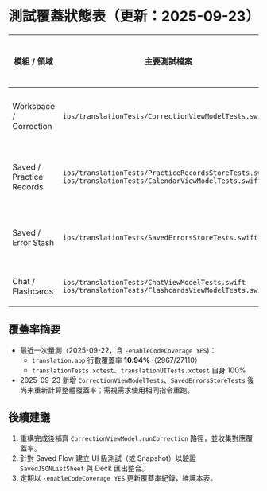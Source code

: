 # 測試覆蓋狀態表（更新：2025-09-23）

| 模組 / 領域 | 主要測試檔案 | 最近驗證指令 | 當前狀態 | 覆蓋重點 | 仍待補強 |
| --- | --- | --- | --- | --- | --- |
| Workspace / Correction | `ios/translationTests/CorrectionViewModelTests.swift` | `xcodebuild -project ios/translation.xcodeproj -scheme translation -destination 'platform=iOS Simulator,name=iPhone 16' test` | 穩定 | 覆蓋初始化還原、reset、題庫切換、提示篩選、`savePracticeRecord()` 等邏輯 | `runCorrection` 非同步流程仍待重構後補測；需搭配假後端驗證通知與錯誤處理 |
| Saved / Practice Records | `ios/translationTests/PracticeRecordsStoreTests.swift`<br>`ios/translationTests/CalendarViewModelTests.swift` | `xcodebuild -project ios/translation.xcodeproj -scheme translation -destination 'platform=iOS Simulator,name=iPhone 16' test -only-testing:translationTests/PracticeRecordsStoreTests` | 穩定 | 練習紀錄 CRUD、統計、分組、reload、錯誤容忍與月曆串接均有檢驗；主執行緒依賴已加註 `@MainActor` | Calendar 轉月時的快取邏輯與 UI 整合仍待補 |
| Saved / Error Stash | `ios/translationTests/SavedErrorsStoreTests.swift` | `xcodebuild -project ios/translation.xcodeproj -scheme translation -destination 'platform=iOS Simulator,name=iPhone 16' test -only-testing:translationTests/SavedErrorsStoreTests` | 新增 | 覆蓋 correction / research 儲存、stash 移動、清除、損壞資料復原等核心行為 | 與 `SavedJSONListSheet` 的互動流程尚未自動化；缺乏 Deck 匯出整合測試 |
| Chat / Flashcards | `ios/translationTests/ChatViewModelTests.swift`<br>`ios/translationTests/FlashcardsViewModelTests.swift` | （延用既有測試，未重新執行） | 穩定 | 驗證聊天狀態轉換、卡片增刪與排序 | 待補語音/即時播放服務、Flashcards 進階情境 |

## 覆蓋率摘要

- 最近一次量測（2025-09-22，含 `-enableCodeCoverage YES`)：
  - `translation.app` 行數覆蓋率 **10.94%**（2967/27110）
  - `translationTests.xctest`、`translationUITests.xctest` 自身 100%
- 2025-09-23 新增 `CorrectionViewModelTests`、`SavedErrorsStoreTests` 後尚未重新計算整體覆蓋率；需視需求使用相同指令重跑。

## 後續建議

1. 重構完成後補齊 `CorrectionViewModel.runCorrection` 路徑，並收集對應覆蓋率。
2. 針對 Saved Flow 建立 UI 級測試（或 Snapshot）以驗證 `SavedJSONListSheet` 與 Deck 匯出整合。
3. 定期以 `-enableCodeCoverage YES` 更新覆蓋率紀錄，維護本表。 
